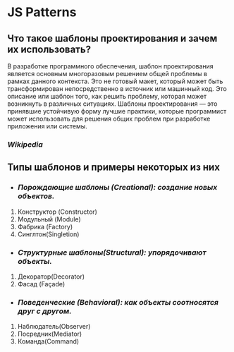 # JS Patterns



## Что такое шаблоны проектирования и зачем их использовать?

В разработке программного обеспечения, шаблон проектирования является основным многоразовым решением общей проблемы в рамках данного контекста. Это не готовый макет, который может быть трансформирован непосредственно в источник или машинный код. Это описание или шаблон того, как решить проблему, которая может возникнуть в различных ситуациях. Шаблоны проектирования — это принявшие устойчивую форму лучшие практики, которые программист может использовать для решения общих проблем при разработке приложения или системы.

### _Wikipedia_

## **Типы шаблонов и примеры некоторых из них**

* ### _Порождающие шаблоны (Creational): создание новых объектов._

1. Конструктор (Constructor)
2. Модульный (Module)
3. Фабрика (Factory)
4. Синглтон(Singletion)

* ### _Структурные шаблоны(Structural): упорядочивают объекты._
1. Декоратор(Decorator)
2. Фасад (Façade)

* ### _Поведенческие (Behavioral): как объекты соотносятся друг с другом._
1. Наблюдатель(Observer)
2. Посредник(Mediator)
3. Команда(Command)
